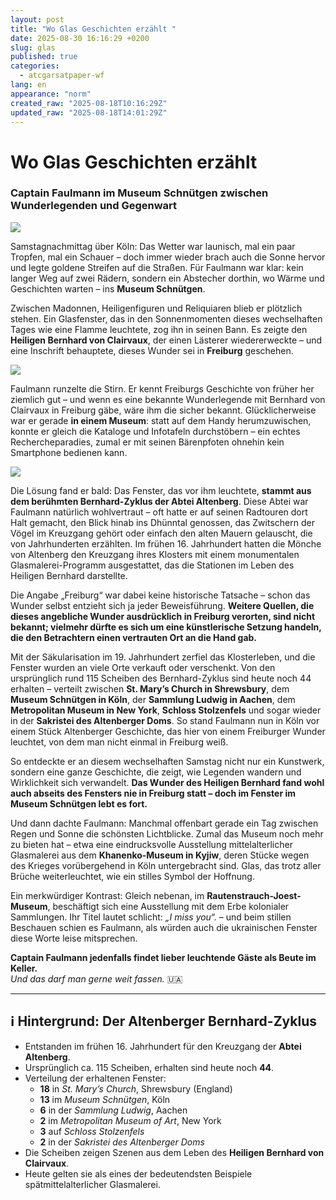 ```yaml
---
layout: post
title: "Wo Glas Geschichten erzählt "
date: 2025-08-30 16:16:29 +0200
slug: glas
published: true
categories:
  - atcgarsatpaper-wf
lang: en
appearance: "norm"
created_raw: "2025-08-18T10:16:29Z"
updated_raw: "2025-08-18T14:01:29Z"
---
```


# Wo Glas Geschichten erzählt  
### Captain Faulmann im Museum Schnütgen zwischen Wunderlegenden und Gegenwart  

![](https://pixelfed.social/storage/m/_v2/607467830790472239/9c67e908a-279c2f/DcyQuVYYEmwY/Kx6RjXWxDkMbglKigQ3omBHl7aEMdYqqiLlcIhvq.png)

Samstagnachmittag über Köln: Das Wetter war launisch, mal ein paar Tropfen, mal ein Schauer – doch immer wieder brach auch die Sonne hervor und legte goldene Streifen auf die Straßen. Für Faulmann war klar: kein langer Weg auf zwei Rädern, sondern ein Abstecher dorthin, wo Wärme und Geschichten warten – ins **Museum Schnütgen**.  

Zwischen Madonnen, Heiligenfiguren und Reliquiaren blieb er plötzlich stehen. Ein Glasfenster, das in den Sonnenmomenten dieses wechselhaften Tages wie eine Flamme leuchtete, zog ihn in seinen Bann. Es zeigte den **Heiligen Bernhard von Clairvaux**, der einen Lästerer wiedererweckte – und eine Inschrift behauptete, dieses Wunder sei in **Freiburg** geschehen.  

![](https://pixelfed.social/storage/m/_v2/607467830790472239/9c67e908a-279c2f/F7QH7W2LA9BU/ODBDs6IGhjN7T6jcjecoPpSRY1Hi3mS5EsAkHSGw.jpg)

Faulmann runzelte die Stirn. Er kennt Freiburgs Geschichte von früher her ziemlich gut – und wenn es eine bekannte Wunderlegende mit Bernhard von Clairvaux in Freiburg gäbe, wäre ihm die sicher bekannt. Glücklicherweise war er gerade **in einem Museum**: statt auf dem Handy herumzuwischen, konnte er gleich die Kataloge und Infotafeln durchstöbern – ein echtes Rechercheparadies, zumal er mit seinen Bärenpfoten ohnehin kein Smartphone bedienen kann.  

![](https://pixelfed.social/storage/m/_v2/607467830790472239/9c67e908a-279c2f/uUhKxC8oj120/YTn5fMLjQC585weCkCEm9BikGhsYN0xqnpAjmQ2Y.jpg)

Die Lösung fand er bald: Das Fenster, das vor ihm leuchtete, **stammt aus dem berühmten Bernhard-Zyklus der Abtei Altenberg**. Diese Abtei war Faulmann natürlich wohlvertraut – oft hatte er auf seinen Radtouren dort Halt gemacht, den Blick hinab ins Dhünntal genossen, das Zwitschern der Vögel im Kreuzgang gehört oder einfach den alten Mauern gelauscht, die von Jahrhunderten erzählten. Im frühen 16. Jahrhundert hatten die Mönche von Altenberg den Kreuzgang ihres Klosters mit einem monumentalen Glasmalerei-Programm ausgestattet, das die Stationen im Leben des Heiligen Bernhard darstellte.  

Die Angabe „Freiburg“ war dabei keine historische Tatsache – schon das Wunder selbst entzieht sich ja jeder Beweisführung. **Weitere Quellen, die dieses angebliche Wunder ausdrücklich in Freiburg verorten, sind nicht bekannt; vielmehr dürfte es sich um eine künstlerische Setzung handeln, die den Betrachtern einen vertrauten Ort an die Hand gab.**  

Mit der Säkularisation im 19. Jahrhundert zerfiel das Klosterleben, und die Fenster wurden an viele Orte verkauft oder verschenkt. Von den ursprünglich rund 115 Scheiben des Bernhard-Zyklus sind heute noch 44 erhalten – verteilt zwischen **St. Mary’s Church in Shrewsbury**, dem **Museum Schnütgen in Köln**, der **Sammlung Ludwig in Aachen**, dem **Metropolitan Museum in New York**, **Schloss Stolzenfels** und sogar wieder in der **Sakristei des Altenberger Doms**. So stand Faulmann nun in Köln vor einem Stück Altenberger Geschichte, das hier von einem Freiburger Wunder leuchtet, von dem man nicht einmal in Freiburg weiß.  

So entdeckte er an diesem wechselhaften Samstag nicht nur ein Kunstwerk, sondern eine ganze Geschichte, die zeigt, wie Legenden wandern und Wirklichkeit sich verwandelt. **Das Wunder des Heiligen Bernhard fand wohl auch abseits des Fensters nie in Freiburg statt – doch im Fenster im Museum Schnütgen lebt es fort.**  

Und dann dachte Faulmann: Manchmal offenbart gerade ein Tag zwischen Regen und Sonne die schönsten Lichtblicke. Zumal das Museum noch mehr zu bieten hat – etwa eine eindrucksvolle Ausstellung mittelalterlicher Glasmalerei aus dem **Khanenko-Museum in Kyjiw**, deren Stücke wegen des Krieges vorübergehend in Köln untergebracht sind. Glas, das trotz aller Brüche weiterleuchtet, wie ein stilles Symbol der Hoffnung.  

Ein merkwürdiger Kontrast: Gleich nebenan, im **Rautenstrauch-Joest-Museum**, beschäftigt sich eine Ausstellung mit dem Erbe kolonialer Sammlungen. Ihr Titel lautet schlicht: *„I miss you“.* – und beim stillen Beschauen schien es Faulmann, als würden auch die ukrainischen Fenster diese Worte leise mitsprechen.  

**Captain Faulmann jedenfalls findet lieber leuchtende Gäste als Beute im Keller.**  
*Und das darf man gerne weit fassen.* 🇺🇦  

---

## ℹ️ Hintergrund: Der Altenberger Bernhard-Zyklus  

- Entstanden im frühen 16. Jahrhundert für den Kreuzgang der **Abtei Altenberg**.  
- Ursprünglich ca. 115 Scheiben, erhalten sind heute noch **44**.  
- Verteilung der erhaltenen Fenster:  
  - **18** in *St. Mary’s Church*, Shrewsbury (England)  
  - **13** im *Museum Schnütgen*, Köln  
  - **6** in der *Sammlung Ludwig*, Aachen  
  - **2** im *Metropolitan Museum of Art*, New York  
  - **3** auf *Schloss Stolzenfels*  
  - **2** in der *Sakristei des Altenberger Doms*  
- Die Scheiben zeigen Szenen aus dem Leben des **Heiligen Bernhard von Clairvaux**.  
- Heute gelten sie als eines der bedeutendsten Beispiele spätmittelalterlicher Glasmalerei.  
